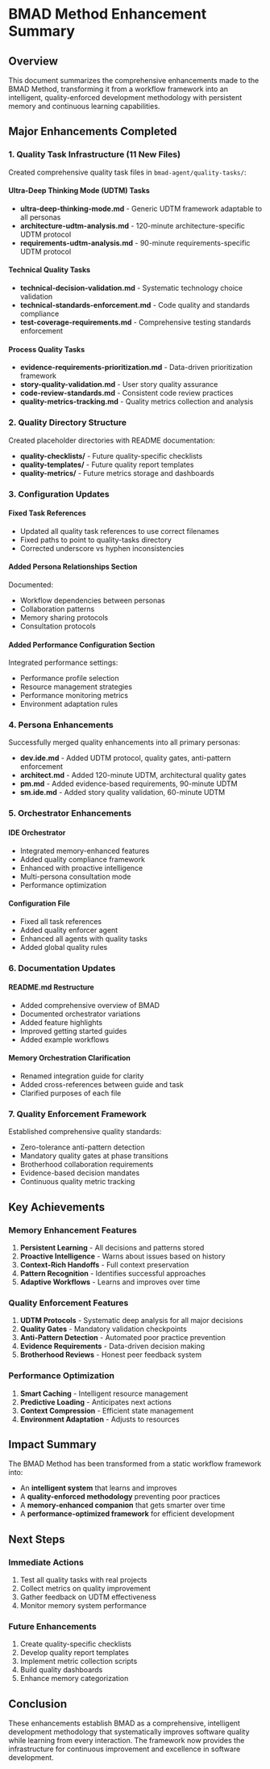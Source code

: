 # BMAD Method Enhancement Summary

## Overview
This document summarizes the comprehensive enhancements made to the BMAD Method, transforming it from a workflow framework into an intelligent, quality-enforced development methodology with persistent memory and continuous learning capabilities.

## Major Enhancements Completed

### 1. Quality Task Infrastructure (11 New Files)
Created comprehensive quality task files in `bmad-agent/quality-tasks/`:

#### Ultra-Deep Thinking Mode (UDTM) Tasks
- **ultra-deep-thinking-mode.md** - Generic UDTM framework adaptable to all personas
- **architecture-udtm-analysis.md** - 120-minute architecture-specific UDTM protocol
- **requirements-udtm-analysis.md** - 90-minute requirements-specific UDTM protocol

#### Technical Quality Tasks
- **technical-decision-validation.md** - Systematic technology choice validation
- **technical-standards-enforcement.md** - Code quality and standards compliance
- **test-coverage-requirements.md** - Comprehensive testing standards enforcement

#### Process Quality Tasks
- **evidence-requirements-prioritization.md** - Data-driven prioritization framework
- **story-quality-validation.md** - User story quality assurance
- **code-review-standards.md** - Consistent code review practices
- **quality-metrics-tracking.md** - Quality metrics collection and analysis

### 2. Quality Directory Structure
Created placeholder directories with README documentation:
- **quality-checklists/** - Future quality-specific checklists
- **quality-templates/** - Future quality report templates
- **quality-metrics/** - Future metrics storage and dashboards

### 3. Configuration Updates

#### Fixed Task References
- Updated all quality task references to use correct filenames
- Fixed paths to point to quality-tasks directory
- Corrected underscore vs hyphen inconsistencies

#### Added Persona Relationships Section
Documented:
- Workflow dependencies between personas
- Collaboration patterns
- Memory sharing protocols
- Consultation protocols

#### Added Performance Configuration Section
Integrated performance settings:
- Performance profile selection
- Resource management strategies
- Performance monitoring metrics
- Environment adaptation rules

### 4. Persona Enhancements
Successfully merged quality enhancements into all primary personas:
- **dev.ide.md** - Added UDTM protocol, quality gates, anti-pattern enforcement
- **architect.md** - Added 120-minute UDTM, architectural quality gates
- **pm.md** - Added evidence-based requirements, 90-minute UDTM
- **sm.ide.md** - Added story quality validation, 60-minute UDTM

### 5. Orchestrator Enhancements

#### IDE Orchestrator
- Integrated memory-enhanced features
- Added quality compliance framework
- Enhanced with proactive intelligence
- Multi-persona consultation mode
- Performance optimization

#### Configuration File
- Fixed all task references
- Added quality enforcer agent
- Enhanced all agents with quality tasks
- Added global quality rules

### 6. Documentation Updates

#### README.md Restructure
- Added comprehensive overview of BMAD
- Documented orchestrator variations
- Added feature highlights
- Improved getting started guides
- Added example workflows

#### Memory Orchestration Clarification
- Renamed integration guide for clarity
- Added cross-references between guide and task
- Clarified purposes of each file

### 7. Quality Enforcement Framework
Established comprehensive quality standards:
- Zero-tolerance anti-pattern detection
- Mandatory quality gates at phase transitions
- Brotherhood collaboration requirements
- Evidence-based decision mandates
- Continuous quality metric tracking

## Key Achievements

### Memory Enhancement Features
1. **Persistent Learning** - All decisions and patterns stored
2. **Proactive Intelligence** - Warns about issues based on history
3. **Context-Rich Handoffs** - Full context preservation
4. **Pattern Recognition** - Identifies successful approaches
5. **Adaptive Workflows** - Learns and improves over time

### Quality Enforcement Features
1. **UDTM Protocols** - Systematic deep analysis for all major decisions
2. **Quality Gates** - Mandatory validation checkpoints
3. **Anti-Pattern Detection** - Automated poor practice prevention
4. **Evidence Requirements** - Data-driven decision making
5. **Brotherhood Reviews** - Honest peer feedback system

### Performance Optimization
1. **Smart Caching** - Intelligent resource management
2. **Predictive Loading** - Anticipates next actions
3. **Context Compression** - Efficient state management
4. **Environment Adaptation** - Adjusts to resources

## Impact Summary

The BMAD Method has been transformed from a static workflow framework into:
- An **intelligent system** that learns and improves
- A **quality-enforced methodology** preventing poor practices
- A **memory-enhanced companion** that gets smarter over time
- A **performance-optimized framework** for efficient development

## Next Steps

### Immediate Actions
1. Test all quality tasks with real projects
2. Collect metrics on quality improvement
3. Gather feedback on UDTM effectiveness
4. Monitor memory system performance

### Future Enhancements
1. Create quality-specific checklists
2. Develop quality report templates
3. Implement metric collection scripts
4. Build quality dashboards
5. Enhance memory categorization

## Conclusion

These enhancements establish BMAD as a comprehensive, intelligent development methodology that systematically improves software quality while learning from every interaction. The framework now provides the infrastructure for continuous improvement and excellence in software development. 